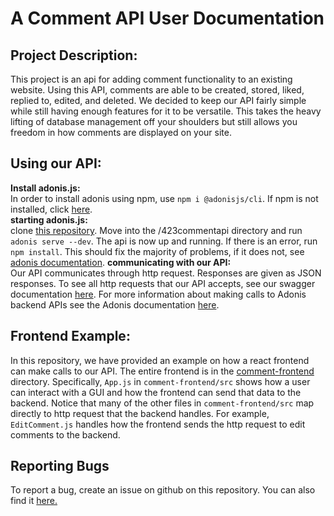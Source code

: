 # A Comment API User Documentation

## Project Description:
This project is an api for adding comment functionality to an existing website. Using this API, comments are able
to be created, stored, liked, replied to, edited, and deleted. We decided to keep our API fairly simple while still
having enough features for it to be versatile. This takes the heavy lifting of database management off your 
shoulders but still allows you freedom in how comments are displayed on your site.

## Using our API:
**Install adonis.js:**\
In order to install adonis using npm, use `npm i @adonisjs/cli`. If npm is not installed, click [here](https://www.npmjs.com/get-npm). \
**starting adonis.js:**\
clone [this repository](https://github.com/aalleexxss/ESOF432.git). Move into the /423commentapi directory and run `adonis serve --dev`. The api is now up and running.
If there is an error, run ````npm install````. This should fix the majority of problems, if it does not, see
[adonis documentation](https://adonisjs.com/docs/4.1/installation).
**communicating with our API:**\
Our API communicates through http request. Responses are given as JSON responses. To see all http requests that our API 
accepts, see our swagger documentation [here](https://backend-309717.wm.r.appspot.com/docs/). For more information about 
making calls to Adonis backend APIs see the Adonis documentation [here](https://adonisjs.com/docs/4.1/request).

## Frontend Example:
In this repository, we have provided an example on how a react frontend can make calls to our API. The entire 
frontend is in the [comment-frontend](https://github.com/aalleexxss/ESOF432/tree/dev/comment-frontend) directory.
Specifically, ````App.js```` in ````comment-frontend/src```` shows how a user can interact with a GUI and how 
the frontend can send that data to the backend. Notice that many of the other files in ````comment-frontend/src````
map directly to http request that the backend handles. For example, ````EditComment.js```` handles how the frontend
sends the http request to edit comments to the backend.




## Reporting Bugs
To report a bug, create an issue on github on this repository. You can also find it [here.](https://github.com/aalleexxss/ESOF432/issues)
